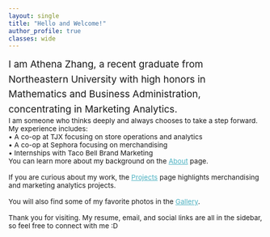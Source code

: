 ```yaml
---
layout: single
title: "Hello and Welcome!"
author_profile: true
classes: wide
---
```

<div markdown="1" style="font-size:19px; line-height:1.55;">
I am Athena Zhang, a recent graduate from Northeastern University with high honors in Mathematics and Business Administration, concentrating in Marketing Analytics.
</div>

<div style="font-size:0.85rem;">
I am someone who thinks deeply and always chooses to take a step forward. My experience includes:<br>
• A co-op at TJX focusing on store operations and analytics<br>
• A co-op at Sephora focusing on merchandising<br>
• Internships with Taco Bell Brand Marketing<br>
You can learn more about my background on the <a href="./about" style="color:#4DB2C2;">About</a> page.
</div>

<div style="font-size:0.85rem;"><br>
If you are curious about my work, the <a href="./projects" style="color:#4DB2C2;">Projects</a> page highlights merchandising and marketing analytics projects. <br><br>
You will also find some of my favorite photos in the <a href="./gallery" style="color:#4DB2C2;">Gallery</a>.<br><br>
Thank you for visiting. My resume, email, and social links are all in the sidebar, so feel free to connect with me :D
</div>
